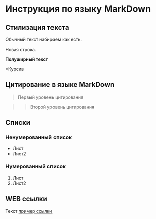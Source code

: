 # Инструкция по языку MarkDown

## Стилизация текста

Обычный текст набираем как есть.

Новая строка.

**Полужирный текст**

*Курсив

## Цитирование в языке MarkDown
> Первый уровень цитирования

>> Второй уровень цитирования

## Списки
### Ненумерованный список
* Лист
* Лист2

### Нумерованный список
1. Лист
2. Лист2

## WEB ссылки
Текст [пример ссылки](https.example.com "Всплывающая подсказка")